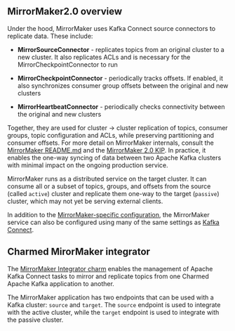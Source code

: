 ## MirrorMaker2.0 overview

Under the hood, MirrorMaker uses Kafka Connect source connectors to replicate data. These include:

- **MirrorSourceConnector** - replicates topics from an original cluster to a new cluster. It also replicates ACLs and is necessary for the MirrorCheckpointConnector to run

- **MirrorCheckpointConnector** - periodically tracks offsets. If enabled, it also synchronizes consumer group offsets between the original and new clusters

- **MirrorHeartbeatConnector** - periodically checks connectivity between the original and new clusters

Together, they are used for cluster -> cluster replication of topics, consumer groups, topic configuration and ACLs, while preserving partitioning and consumer offsets. For more detail on MirrorMaker internals, consult the [MirrorMaker README.md](https://github.com/apache/kafka/blob/trunk/connect/mirror/README.md) and the [MirrorMaker 2.0 KIP](https://cwiki.apache.org/confluence/display/KAFKA/KIP-382%3A+MirrorMaker+2.0). In practice, it enables the one-way syncing of data between two Apache Kafka clusters with minimal impact on the ongoing production service.

MirrorMaker runs as a distributed service on the target cluster. It can consume all or a subset of topics, groups, and offsets from the source (called `active`) cluster and replicate them one-way to the target (`passive`) cluster, which may not yet be serving external clients.

In addition to the [MirrorMaker-specific configuration](https://kafka.apache.org/documentation/#mirrormakerconfigs), the MirrorMaker service can also be configured using many of the same settings as [Kafka Connect](https://kafka.apache.org/documentation/#connectconfigs).

## Charmed MirorMaker integrator

The [MirrorMaker Integrator charm](https://charmhub.io/mirrormaker-connect-integrator) enables the management of Apache Kafka Connect tasks to mirror and replicate topics from one Charmed Apache Kafka application to another.

The MirrorMaker application has two endpoints that can be used with a Kafka cluster: `source` and `target`. The `source` endpoint is used to integrate with the active cluster, while the `target` endpoint is used to integrate with the passive cluster.